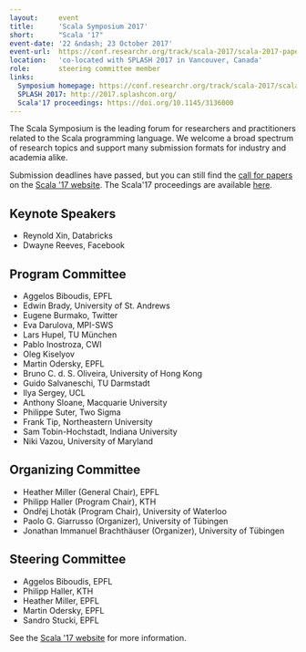 ```yaml
---
layout:     event
title:      'Scala Symposium 2017'
short:      "Scala '17"
event-date: '22 &ndash; 23 October 2017'
event-url:  https://conf.researchr.org/track/scala-2017/scala-2017-papers
location:   'co-located with SPLASH 2017 in Vancouver, Canada'
role:       steering committee member
links:
  Symposium homepage: https://conf.researchr.org/track/scala-2017/scala-2017-papers
  SPLASH 2017: http://2017.splashcon.org/
  Scala'17 proceedings: https://doi.org/10.1145/3136000
---
```


The Scala Symposium is the leading forum for researchers and practitioners related to the Scala programming language. We welcome a broad spectrum of research topics and support many submission formats for industry and academia alike.

Submission deadlines have passed, but you can still find the [call for papers](https://conf.researchr.org/track/scala-2017/scala-2017-papers#Call-for-Papers) on the [Scala '17 website](https://conf.researchr.org/track/scala-2017/scala-2017-papers).  The Scala'17 proceedings are available [here](https://doi.org/10.1145/3136000).

## Keynote Speakers

 * Reynold Xin, Databricks
 * Dwayne Reeves, Facebook

## Program Committee

 * Aggelos Biboudis, EPFL
 * Edwin Brady, University of St. Andrews
 * Eugene Burmako, Twitter
 * Eva Darulova, MPI-SWS
 * Lars Hupel, TU München
 * Pablo Inostroza, CWI
 * Oleg Kiselyov
 * Martin Odersky, EPFL
 * Bruno C. d. S. Oliveira, University of Hong Kong
 * Guido Salvaneschi, TU Darmstadt
 * Ilya Sergey, UCL
 * Anthony Sloane, Macquarie University
 * Philippe Suter, Two Sigma
 * Frank Tip, Northeastern University
 * Sam Tobin-Hochstadt, Indiana University
 * Niki Vazou, University of Maryland

## Organizing Committee

 * Heather Miller (General Chair), EPFL
 * Philipp Haller (Program Chair), KTH
 * Ondřej Lhoták (Program Chair), University of Waterloo
 * Paolo G. Giarrusso (Organizer), University of Tübingen
 * Jonathan Immanuel Brachthäuser (Organizer), University of Tübingen

## Steering Committee

 * Aggelos Biboudis, EPFL
 * Philipp Haller, KTH
 * Heather Miller, EPFL
 * Martin Odersky, EPFL
 * Sandro Stucki, EPFL

See the [Scala '17 website](https://conf.researchr.org/track/scala-2017/scala-2017-papers) for more information.
